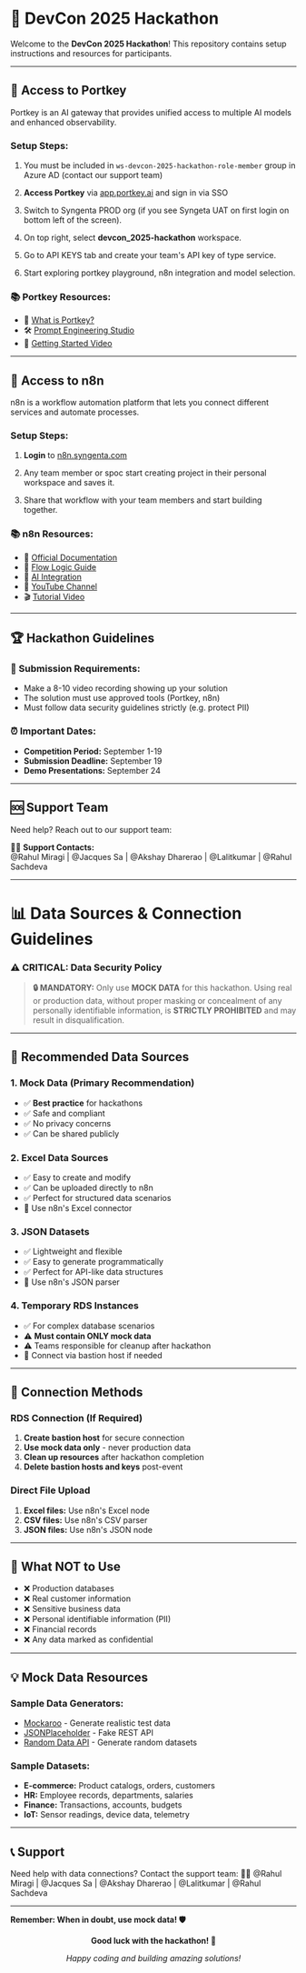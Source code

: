 # 🚀 DevCon 2025 Hackathon

Welcome to the **DevCon 2025 Hackathon**! This repository contains setup instructions and resources for participants.



---

## 🔑 Access to Portkey

Portkey is an AI gateway that provides unified access to multiple AI models and enhanced observability.

### Setup Steps:
1. You must be included in `ws-devcon-2025-hackathon-role-member` group in Azure AD (contact our support team)
   <!-- 👤 **Admins:** @Rahul Miragi @Jacques Sa @Akshay Dharerao @Lalitkumar -->

2. **Access Portkey** via [app.portkey.ai](https://app.portkey.ai) and sign in via SSO

3. Switch to Syngenta PROD org (if you see Syngeta UAT on first login on bottom left of the screen). 
4. On top right, select **devcon_2025-hackathon** workspace. 
5. Go to API KEYS tab and create your team's API key of type service. 
6. Start exploring portkey playground, n8n integration and model selection.
   
### 📚 Portkey Resources:

- 📖 [What is Portkey?](https://portkey.ai/docs/introduction/what-is-portkey)
- 🛠️ [Prompt Engineering Studio](https://portkey.ai/docs/product/prompt-engineering-studio/prompt-playground)  
- 🎥 [Getting Started Video](https://www.youtube.com/watch?v=-rAvz7a24Lk)

---

## 🔧 Access to n8n

n8n is a workflow automation platform that lets you connect different services and automate processes.

### Setup Steps:
1. **Login** to [n8n.syngenta.com](https://n8n.syngenta.com)

2. Any team member or spoc start creating project in their personal workspace and saves it.
3. Share that workflow with your team members and start building together.  

### 📚 n8n Resources:

- 📖 [Official Documentation](https://docs.n8n.io/)
- 🔄 [Flow Logic Guide](https://docs.n8n.io/flow-logic/)
- 🤖 [AI Integration](https://n8n.io/ai/)
- 🎥 [YouTube Channel](https://www.youtube.com/@n8n-io)
- 🎬 [Tutorial Video](https://youtu.be/lW5xEm7iSXk)

---

## 🏆 Hackathon Guidelines

### 📝 Submission Requirements:
- Make a 8-10 video recording showing up your solution
- The solution must use approved tools (Portkey, n8n)
- Must follow data security guidelines strictly (e.g. protect PII)
<!--- Document your solution approach
- Include demo/presentation materials-->

### ⏰ Important Dates:
- **Competition Period:** September 1-19
- **Submission Deadline:** September 19
- **Demo Presentations:** September 24

---

## 🆘 Support Team

Need help? Reach out to our support team:

👨‍💻 **Support Contacts:**  
@Rahul Miragi | @Jacques Sa | @Akshay Dharerao | @Lalitkumar | @Rahul Sachdeva

---

# 📊 Data Sources & Connection Guidelines

### ⚠️ CRITICAL: Data Security Policy

> **🔒 MANDATORY:** Only use **MOCK DATA** for this hackathon. Using real or production data, without proper masking or concealment of any personally identifiable information, is **STRICTLY PROHIBITED** and may result in disqualification.

---

## 🎯 Recommended Data Sources

### 1. **Mock Data (Primary Recommendation)**
- ✅ **Best practice** for hackathons
- ✅ Safe and compliant
- ✅ No privacy concerns
- ✅ Can be shared publicly

### 2. **Excel Data Sources**
- ✅ Easy to create and modify
- ✅ Can be uploaded directly to n8n
- ✅ Perfect for structured data scenarios
- 🔗 Use n8n's Excel connector

### 3. **JSON Datasets**
- ✅ Lightweight and flexible
- ✅ Easy to generate programmatically
- ✅ Perfect for API-like data structures
- 🔗 Use n8n's JSON parser

### 4. **Temporary RDS Instances**
- ✅ For complex database scenarios
- ⚠️ **Must contain ONLY mock data**
- ⚠️ Teams responsible for cleanup after hackathon
- 🔗 Connect via bastion host if needed

---

## 🔧 Connection Methods

### RDS Connection (If Required)
1. **Create bastion host** for secure connection
2. **Use mock data only** - never production data
3. **Clean up resources** after hackathon completion
4. **Delete bastion hosts and keys** post-event

### Direct File Upload
1. **Excel files:** Use n8n's Excel node
2. **CSV files:** Use n8n's CSV parser
3. **JSON files:** Use n8n's JSON node

---

## 🚫 What NOT to Use

- ❌ Production databases
- ❌ Real customer information  
- ❌ Sensitive business data
- ❌ Personal identifiable information (PII)
- ❌ Financial records
- ❌ Any data marked as confidential

---

## 💡 Mock Data Resources

### Sample Data Generators:
- [Mockaroo](https://mockaroo.com/) - Generate realistic test data
- [JSONPlaceholder](https://jsonplaceholder.typicode.com/) - Fake REST API
- [Random Data API](https://random-data-api.com/) - Generate random datasets

### Sample Datasets:
- **E-commerce:** Product catalogs, orders, customers
- **HR:** Employee records, departments, salaries
- **Finance:** Transactions, accounts, budgets
- **IoT:** Sensor readings, device data, telemetry

---

## 📞 Support

Need help with data connections? Contact the support team:
👨‍💻 @Rahul Miragi | @Jacques Sa | @Akshay Dharerao | @Lalitkumar | @Rahul Sachdeva

---

**Remember: When in doubt, use mock data! 🛡️**
<div align="center">

**Good luck with the hackathon! 🎉**

*Happy coding and building amazing solutions!* 

</div> 
